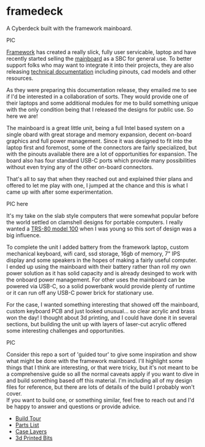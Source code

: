 # framedeck

A Cyberdeck built with the framework mainboard.  

PIC

[Framework](https://frame.work) has 
created a really slick, fully user servicable, laptop and have recently started selling the 
[mainboard](https://frame.work/marketplace/mainboards) as a SBC for general 
use.  To better support folks who may want to integrate it into their projects, they are also 
releasing [technical documentation](https://github.com/FrameworkComputer/Mainboard) including 
pinouts, cad models and other resources.

As they were preparing this documentation release, they emailed me to see if I'd be interested
in a collaboration of sorts.  They would provide one of their laptops and some additional modules
for me to build something unique with the only condition being that I released the designs 
for public use.  So here we are!

The mainboard is a great little unit, being a full Intel based system on a single obard with 
great storage and memory expansion, decent on-board graphics and full power management.  Since
it was designed to fit into the laptop first and foremost, some of the connectors are fairly
specialized, but with the pinouts available there are a lot of opportunities for expansion. The
board also has four standard USB-C ports which provide many possibilities without even trying
any of the other on-board connectors.

That's all to say that when they reached out and explained thier plans and offered to let 
me play with one, I jumped at the chance and this is what I came up with after some experimentation.

PIC here

It's my take on the slab style computers that were somewhat popular before the world settled
on clamshell designs for portable computers.  I really wanted a 
[TRS-80 model 100](https://en.wikipedia.org/wiki/TRS-80_Model_100) when I was young so this
sort of design was a big influence.

To complete the unit I added battery from the framework laptop, custom mechanical keyboard, wifi card, 
ssd storage, 16gb of memory, 7" IPS display and some speakers in the hopes of making a fairly useful 
computer.  I ended up using the mainboard with their battery rather than roll my own power solution as
it has solid capacity and is already desinged to work with the onboard power management.  For
other uses the mainboard can be powered via USB-C, so a solid powerbank would provide plenty 
of runtime or it can run off any USB-C power brick for stationary use.

For the case, I wanted something interesting that showed off the mainboard, custom keyboard PCB and 
just looked unusual... so clear acrylic and brass won the day!  I thought about 3d printing, and 
I could have done it in several sections, but building the unit up with layers of laser-cut acrylic 
offered some interesting challenges and opportunities.  

PIC

Consider this repo a sort of 'guided tour' to give some inspiration and show what might be done with the
framework mainboard.  I'll highlight some things that I think are interesting, or that were tricky, but 
it's not meant to be a comprehensive guide so all the normal caveats apply if you
want to dive in and build something based off this material.  I'm including all of
my design files for reference, but there are lots of details of the build I probably won't cover.  
If you want to build one, or something similar, feel free to reach out and I'd be happy to answer
and questions or provide advice.

* [Build Tour](docs/build_tour.md)
* [Parts List](docs/parts.md)
* [Case Layers](case/layers.md)
* [3d Printed Bits](printed_parts/bits.md)
